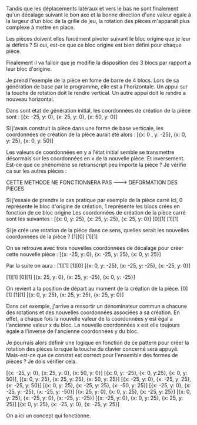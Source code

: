 Tandis que les déplacements latéraux et vers le bas ne sont finalement qu'un décalage suivant le bon axe et la bonne direction d'une valeur egale à la largeur d'un bloc de la grille de jeu, la rotation des pièces m'apparaît plus complexe à mettre en place.

Les pièces doivent elles forcément pivoter suivant le bloc origine que je leur ai définis ? Si oui, est-ce que ce bloc origine est bien défini pour chaque pièce.

Finalement il va falloir que je modifie la disposition des 3 blocs par rapport a leur bloc d'origine. 

Je prend l'exemple de la pièce en fome de barre de 4 blocs. Lors de sa génération de base par le programme, elle est a l'horizontale. Un appui sur la touche de rotation doit le rendre vertical. Un autre appui doit le rendre a nouveau horizontal.

Dans sont état de génération initial, les coordonnées de création de la pièce sont :
  [{x: -25, y: 0}, {x: 25, y: 0}, {x: 50, y: 0}]

Si j'avais construit la pièce dans une forme de base verticale, les coordonnées de création de la pièce aurait été alors :
  [{x: 0 , y: -25}, {x: 0, y: 25}, {x: 0, y: 50}]

Les valeurs de coordonnées en y a l'état initial semble se transmettre désormais sur les coordonnées en x de la nouvelle pièce. Et inversement. Est-ce que ce phénomène se retranscript peu importe la pièce ?
Je vérifie ca sur les autres pièces :

CETTE METHODE NE FONCTIONNERA PAS ---> DEFORMATION DES PIECES

Si j'essaie de prendre le cas pratique par exemple de la pièce carré
Ici, 0 représente le bloc d'origine de création, 1 représente les blocs crées en fonction de ce bloc origine 
Les coordonnées de création de la pièce carré sont les suivantes : 
[{x: 0, y: 25}, {x: 25, y: 25}, {x: 25, y: 0}]
[0][1]
[1][1]

Si je crée une rotation de la piéce dans ce sens, quelles serait les nouvelles coordonnées de la pièce ? 
[1][0]
[1][1]   

On se retrouve avec trois nouvelles coordonnées de décalage pour créer cette nouvelle pièce :
[{x: -25, y: 0}, {x: -25, y: 25}, {x: 0, y: 25}]

Par la suite on aura :
[1][1]
[1][0] 
[{x: 0, y: -25}, {x: -25, y: -25}, {x: -25, y: 0}]

[1][1]
[0][1] 
[{x: 25, y: 0}, {x: 25, y: -25}, {x: 0, y: -25}]

On revient a la position de départ au moment de la création de la pièce.
[0][1]
[1][1] 
[{x: 0, y: 25}, {x: 25, y: 25}, {x: 25, y: 0}]


Dans cet exemple, j'arrive a ressortir un dénominateur commun a chacune des rotations et des nouvelles coordonnées associées a sa création. 
En effet, a chaque fois la nouvelle valeur de la coordonnées y est égal a l'ancienne valeur x du bloc. La nouvelle coordonnées x est elle toujours égale a l'inverse de l'ancienne coordonnées y du bloc.

Je pourrais alors définir une logique en fonction de ce pattern pour créer la rotation des pièces lorsque la touche du clavier concerné sera appuyé.
Mais-est-ce que ce constat est correct pour l'ensemble des formes de pièces ? Je dois vérifier cela.

[{x: -25, y: 0}, {x: 25, y: 0}, {x: 50, y: 0}]           [{x: 0, y: -25}, {x: 0, y:25}, {x: 0, y: 50}],
[{x: 0, y: 25}, {x: 25, y: 25}, {x: 50, y: 25}]          [{x: -25, y: 0}, {x: -25, y: 25}, {x: -25, y: 50}]
[{x: 0, y: 25}, {x: -25, y: 25}, {x: -50, y: 25}]        [{x: -25, y: 0}, {x: -25, y: -25}, {x: -25, y: -50}]
[{x: 25, y: 0}, {x: 0, y: 25}, {x: -25, y: 25}]          [{x: 0, y: 25}, {x: -25, y: 0}, {x: -25, y: -25}]
[{x: -25, y: 0}, {x: 0, y: 25}, {x: 25, y: 25}]          [{x: 0, y: 25}, {x: -25, y: 0}, {x: -25, y: 25}]


On a ici un concept qui fonctionne.